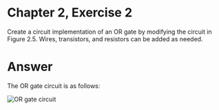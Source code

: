 # Chapter 2, Exercise 2

Create a circuit implementation of an OR gate by modifying the circuit in Figure 2.5. Wires, transistors, and resistors can be added as needed.

# Answer
The OR gate circuit is as follows:

![OR gate circuit](src/Ex__2_diagram.png)